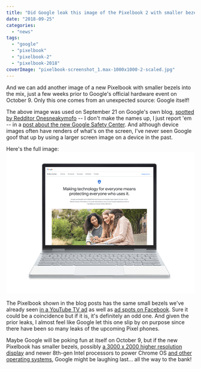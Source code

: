```yaml
---
title: "Did Google leak this image of the Pixelbook 2 with smaller bezels?"
date: "2018-09-25"
categories: 
  - "news"
tags: 
  - "google"
  - "pixelbook"
  - "pixelbook-2"
  - "pixelbook-2018"
coverImage: "pixelbook-screenshot_1.max-1000x1000-2-scaled.jpg"
---
```


And we can add another image of a new Pixelbook with smaller bezels into the mix, just a few weeks prior to Google's official hardware event on October 9. Only this one comes from an unexpected source: Google itself!

The above image was used on September 21 on Google's own blog, [spotted by Redditor Onesneakymofo](https://www.reddit.com/r/chromeos/comments/9ivhhz/is_this_the_updated_pixelbook_found_on_a_google/) -- I don't make the names up, I just report 'em -- in a [post about the new Google Safety Center](https://www.blog.google/technology/safety-security/safety-center-helping-you-stay-safe-online/). And although device images often have renders of what's on the screen, I've never seen Google goof that up by using a larger screen image on a device in the past.

Here's the full image:[![](images/pixelbook-screenshot_1.max-1000x1000.png)](https://www.aboutchromebooks.com/news/did-google-leak-this-image-of-the-pixelbook-2-with-smaller-bezels/attachment/pixelbook-screenshot_1-max-1000x1000/)

The Pixelbook shown in the blog posts has the same small bezels we've already seen [in a YouTube TV ad](https://www.aboutchromebooks.com/news/pixelbook-2-youtube-tv-ad-smaller-bezels-madebygoogle-eve-campfire/) as well as [ad spots on Facebook](https://www.aboutchromebooks.com/news/pixelbook-2-leak-smaller-bezels-madebygoogle-chromebook/). Sure it could be a coincidence but if it is, it's definitely an odd one. And given the prior leaks, I almost feel like Google let this one slip by on purpose since there have been so many leaks of the upcoming Pixel phones.

Maybe Google will be poking fun at itself on October 9, but if the new Pixelbook has smaller bezels, possibly [a 3000 x 2000 higher resolution display](https://www.aboutchromebooks.com/news/nocturne-chrome-tablet-screen-resolution-specs-pixelbook-3000x2000/) and newer 8th-gen Intel processors to power Chrome OS [and other operating systems](https://www.aboutchromebooks.com/news/project-campfire-alt-os-dual-boot-windows-10-chromebooks-linux/), Google might be laughing last... all the way to the bank!
